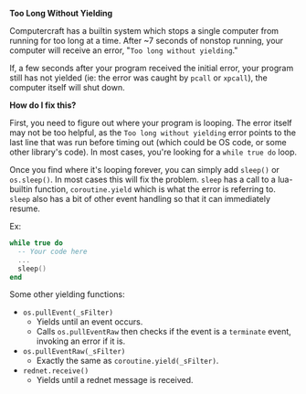 **Too Long Without Yielding**

Computercraft has a builtin system which stops a single computer from running for too long at a time. After ~7 seconds of nonstop running, your computer will receive an error, "`Too long without yielding`."

If, a few seconds after your program received the initial error, your program still has not yielded (ie: the error was caught by `pcall` or `xpcall`), the computer itself will shut down.

**How do I fix this?**

First, you need to figure out where your program is looping. The error itself may not be too helpful, as the `Too long without yielding` error points to the last line that was run before timing out (which could be OS code, or some other library's code). In most cases, you're looking for a `while true do` loop.

Once you find where it's looping forever, you can simply add `sleep()` or `os.sleep()`. In most cases this will fix the problem. `sleep` has a call to a lua-builtin function, `coroutine.yield` which is what the error is referring to. `sleep` also has a bit of other event handling so that it can immediately resume.

Ex:

```lua
while true do
  -- Your code here
  ...
  sleep()
end
```

Some other yielding functions:
  - `os.pullEvent(_sFilter)`
    - Yields until an event occurs.
    - Calls `os.pullEventRaw` then checks if the event is a `terminate` event, invoking an error if it is.
  - `os.pullEventRaw(_sFilter)`
    - Exactly the same as `coroutine.yield(_sFilter)`.
  - `rednet.receive()`
    - Yields until a rednet message is received.
